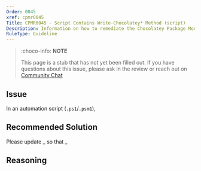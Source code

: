 ```yaml
---
Order: 0045
xref: cpmr0045
Title: CPMR0045 - Script Contains Write-Chocolatey* Method (script)
Description: Information on how to remediate the Chocolatey Package Moderation Rule 0045
RuleType: Guideline
---
```


<?! Include "../../../../../shared/package-validator-rule-guideline.txt" /?>

> :choco-info: **NOTE**
>
> This page is a stub that has not yet been filled out. If you have questions about this issue, please ask in the review or reach out on [Community Chat](https://ch0.co/community)

## Issue

In an automation script (`.ps1`/`.psm1`),

## Recommended Solution

Please update _ so that _

## Reasoning
